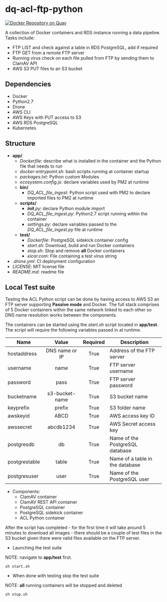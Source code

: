 # dq-acl-ftp-python

[![Docker Repository on Quay](https://quay.io/repository/ukhomeofficedigital/dq-acl-sftp-python/status "Docker Repository on Quay")](https://quay.io/repository/ukhomeofficedigital/dq-acl-sftp-python)

A collection of Docker containers and RDS instance running a data pipeline.
Tasks include:
- FTP LIST and check against a table in RDS PostgreSQL, add if required
- FTP GET from a remote FTP server
- Running virus check on each file pulled from FTP by sending them to ClamAV API
- AWS S3 PUT files to an S3 bucket

## Dependencies

- Docker
- Python2.7
- Drone
- AWS CLI
- AWS Keys with PUT access to S3
- AWS RDS PostgreSQL
- Kubernetes

## Structure

- **app/**
  - *Dockerfile*: describe what is installed in the container and the Python file that needs to run
  - *docker-entrypoint.sh*: bash scripts running at container startup
  - *packages.txt*: Python custom Modules
  - *ecosystem.config.js*: declare variables used by PM2 at runtime
  - **bin/**
    - *DQ_ACL_file_ingest*: Python script used with PM2 to declare imported files to PM2 at runtime
  - **scripts/**
    - *__init__.py*: declare Python module import
    - *DQ_ACL_file_ingest.py*: Python2.7 script running within the container
    - *settings.py*: declare variables passed to the *DQ_ACL_file_ingest.py* file at runtime
  - **test/**
    - *Dockerfile*: PostgreSQL sidekick container config
    - *start.sh*: Download, build and run Docker containers
    - *stop.sh*: Stop and remove **all** Docker containers
    - *eicar.com*: File containing a test virus string
- *.drone.yml*: CI deployment configuration
- *LICENSE*: MIT license file
- *README.md*: readme file

## Local Test suite

Testing the ACL Python script can be done by having access to AWS S3 an FTP server supporting **Passive mode** and Docker.
The full stack comprises of 5 Docker containers within the same network linked to each other so DNS name resolution works between the components.

The containers can be started using the *start.sh* script located in **app/test**.
The script will require the following variables passed in at runtime.

|Name|Value|Required|Description|
| --- |:---:| :---:| --- |
| hostaddress | DNS name or IP | True | Address of the FTP server |
| username | name | True | FTP server username |
| password | pass | True | FTP server password |
| bucketname | s3-bucket-name | True | S3 bucket name |
| keyprefix | prefix | True | S3 folder name |
| awskeyid | ABCD | True | AWS access key ID |
| awssecret | abcdb1234 | True | AWS Secret access key |
| postgresdb | db | True | Name of the PostgreSQL database |
| postgrestable | table | True | Name of a table in the database |
| postgresuser | user | True | Name of the PostgreSQL user |

- Components:
  - ClamAV container
  - ClamAV REST API container
  - PostgreSQL container
  - PostgreSQL sidekick container
  - ACL Python container

After the script has completed - for the first time it will take around 5 minutes to download all images - there should be a couple of test files in the S3 bucket given there were valid files available on the FTP server.

- Launching the test suite

NOTE: navigate to **app/test** first.

```
sh start.sh
```

- When done with testing stop the test suite

NOTE: **all** running containers will be stopped and deleted

```
sh stop.sh
```
